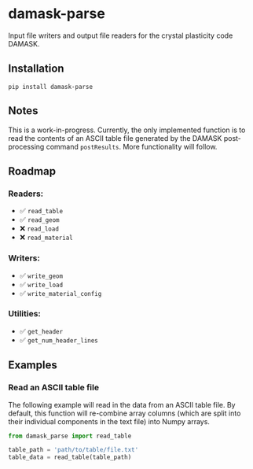 # damask-parse
Input file writers and output file readers for the crystal plasticity code DAMASK.

## Installation

`pip install damask-parse`

## Notes

This is a work-in-progress. Currently, the only implemented function is to read the contents of an ASCII table file generated by the DAMASK post-processing command `postResults`. More functionality will follow.

## Roadmap

### Readers:

- ✅ `read_table`
- ️✅ `read_geom`
- ❌ `read_load`
- ❌ `read_material`

### Writers:

- ✅ `write_geom`
- ✅ `write_load`
- ✅ `write_material_config`

### Utilities:

- ✅ `get_header`
- ✅ `get_num_header_lines`


## Examples

### Read an ASCII table file

The following example will read in the data from an ASCII table file. By default, this function will re-combine array columns (which are split into their individual components in the text file) into Numpy arrays.

```python
from damask_parse import read_table

table_path = 'path/to/table/file.txt'
table_data = read_table(table_path)

```
